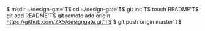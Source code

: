                                                                                                                                                                                                                                                                                                                                                                                                                                                                                                                                                                                                                                                                                                                                                                                                                       
$ mkdir ~/design-gate'T$
cd ~/design-gate'T$
git init'T$
touch README'T$
git add README'T$
git remote add origin https://github.com/ZX5/designgate.git'T$
$ git push origin master'T$
